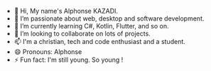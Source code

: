- 👋 Hi, My name's Alphonse KAZADI.
- 👀 I’m passionate about web, desktop and software development.
- 🌱 I’m currently learning C#, Kotlin, Flutter, and so on.
- 💞️ I’m looking to collaborate on lots of projects.
- 📫 I'm a christian, tech and code enthusiast and a student.
- 😄 Pronouns: Alphonse
- ⚡ Fun fact: I'm still young. So young !

<!---
alphonsekazadi/alphonsekazadi is a ✨ special ✨ repository because its `README.md` (this file) appears on your GitHub profile.
You can click the Preview link to take a look at your changes.
--->
